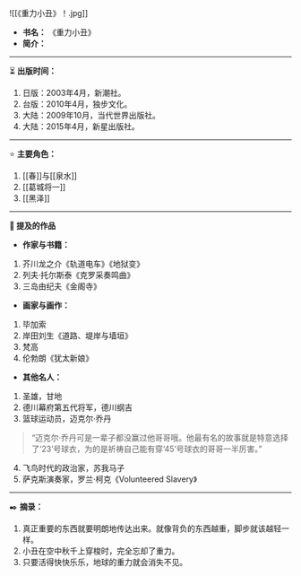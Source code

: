
![[《重力小丑》！.jpg]]

- **书名：** 《重力小丑》
- **简介：** 

---

⏳ **出版时间：** 

1. 日版：2003年4月，新潮社。
2. 台版：2010年4月，独步文化。
3. 大陆：2009年10月，当代世界出版社。
4. 大陆：2015年4月，新星出版社。

---

⭐ **主要角色：**

1. [[春]]与[[泉水]]
2. [[葛城将一]]
3. [[黑泽]]

---

**📜 提及的作品**

- **作家与书籍：** 

1. 芥川龙之介《轨道电车》《地狱变》
2. 列夫·托尔斯泰《克罗采奏鸣曲》
3. 三岛由纪夫《金阁寺》

- **画家与画作：** 

1. 毕加索
2. 岸田刘生《道路、堤岸与墙垣》
3. 梵高
4. 伦勃朗《犹太新娘》

- **其他名人：**

1. 圣雄，甘地
2. 德川幕府第五代将军，德川纲吉
3. 篮球运动员，迈克尔·乔丹

> “迈克尔·乔丹可是一辈子都没赢过他哥哥哦。他最有名的故事就是特意选择了‘23’号球衣，为的是祈祷自己能有穿‘45’号球衣的哥哥一半厉害。”

4. 飞鸟时代的政治家，苏我马子
5. 萨克斯演奏家，罗兰·柯克《Volunteered Slavery》

---

✒️ **摘录：** 

1. 真正重要的东西就要明朗地传达出来。就像背负的东西越重，脚步就该越轻一样。
2. 小丑在空中秋千上穿梭时，完全忘却了重力。
3. 只要活得快快乐乐，地球的重力就会消失不见。
